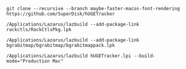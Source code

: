 `git clone --recursive --branch maybe-faster-macos-font-rendering https://github.com/SuperDisk/hUGETracker`

`/Applications/Lazarus/lazbuild --add-package-link rackctls/RackCtlsPkg.lpk`

`/Applications/Lazarus/lazbuild --add-package-link bgrabitmap/bgrabitmap/bgrabitmappack.lpk`

`/Applications/Lazarus/lazbuild hUGETracker.lpi --build-mode="Production Mac"`
